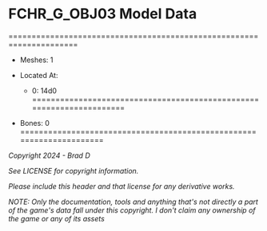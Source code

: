 # FCHR_G_OBJ03 Model Data
=====================================================================

* Meshes: 1

* Located At:

  * 0: 14d0
=====================================================================

* Bones: 0
=====================================================================

*Copyright 2024 - Brad D*

*See LICENSE for copyright information.*

*Please include this header and that license for any derivative works.*

*NOTE: Only the documentation, tools and anything that's not directly a part of the game's data fall under this copyright. I don't claim any ownership of the game or any of its assets*
